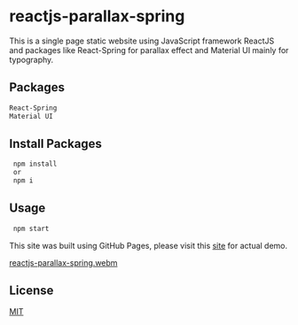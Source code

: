 # reactjs-parallax-spring

This is a single page static website using JavaScript framework ReactJS and packages like React-Spring for parallax effect and Material UI mainly for typography.

## Packages
```bash
React-Spring
Material UI
```

## Install Packages
```bash
 npm install
 or
 npm i
```

## Usage
```bash
 npm start
```

This site was built using GitHub Pages, please visit this [site](https://verge2015.github.io/reactjs-parallax-spring/) for actual demo.


[reactjs-parallax-spring.webm](https://user-images.githubusercontent.com/16742524/181778671-686f5539-c8da-4dae-ab0a-e9a26a0731ca.webm)

## License
[MIT](https://choosealicense.com/licenses/mit/)
